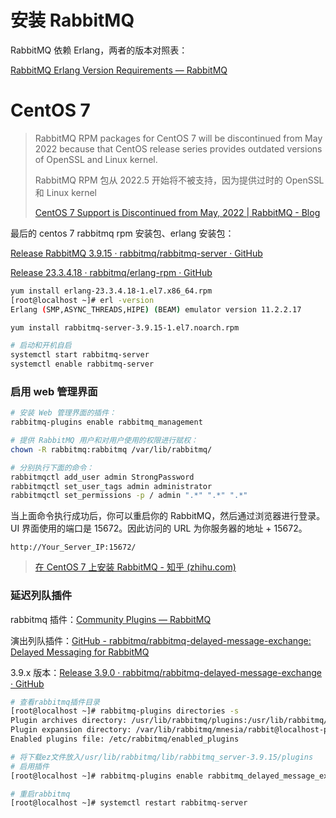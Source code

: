 # 安装 RabbitMQ

RabbitMQ 依赖 Erlang，两者的版本对照表：

[RabbitMQ Erlang Version Requirements — RabbitMQ](https://www.rabbitmq.com/which-erlang.html)

# CentOS 7

> RabbitMQ RPM packages for CentOS 7 will be discontinued from May 2022 because that CentOS release series provides outdated versions of OpenSSL and Linux kernel.
>
> RabbitMQ RPM 包从 2022.5 开始将不被支持，因为提供过时的 OpenSSL 和 Linux kernel
>
> [CentOS 7 Support is Discontinued from May, 2022 | RabbitMQ - Blog](https://blog.rabbitmq.com/posts/2022/04/centos-7-support-discontinued/)

最后的 centos 7 rabbitmq rpm 安装包、erlang 安装包：

[Release RabbitMQ 3.9.15 · rabbitmq/rabbitmq-server · GitHub](https://github.com/rabbitmq/rabbitmq-server/releases/tag/v3.9.15)

[Release 23.3.4.18 · rabbitmq/erlang-rpm · GitHub](https://github.com/rabbitmq/erlang-rpm/releases/tag/v23.3.4.18)

```bash
yum install erlang-23.3.4.18-1.el7.x86_64.rpm
[root@localhost ~]# erl -version
Erlang (SMP,ASYNC_THREADS,HIPE) (BEAM) emulator version 11.2.2.17

yum install rabbitmq-server-3.9.15-1.el7.noarch.rpm

# 启动和开机自启
systemctl start rabbitmq-server
systemctl enable rabbitmq-server
```

### 启用 web 管理界面

```bash
# 安装 Web 管理界面的插件：
rabbitmq-plugins enable rabbitmq_management

# 提供 RabbitMQ 用户和对用户使用的权限进行赋权：
chown -R rabbitmq:rabbitmq /var/lib/rabbitmq/

# 分别执行下面的命令：
rabbitmqctl add_user admin StrongPassword
rabbitmqctl set_user_tags admin administrator
rabbitmqctl set_permissions -p / admin ".*" ".*" ".*"
```

当上面命令执行成功后，你可以重启你的 RabbitMQ，然后通过浏览器进行登录。UI 界面使用的端口是 15672。因此访问的 URL 为你服务器的地址 + 15672。

```text
http://Your_Server_IP:15672/
```

> [在 CentOS 7 上安装 RabbitMQ - 知乎 (zhihu.com)](https://zhuanlan.zhihu.com/p/86272543)

### 延迟列队插件

rabbitmq 插件：[Community Plugins — RabbitMQ](https://www.rabbitmq.com/community-plugins.html)

演出列队插件：[GitHub - rabbitmq/rabbitmq-delayed-message-exchange: Delayed Messaging for RabbitMQ](https://github.com/rabbitmq/rabbitmq-delayed-message-exchange)

3.9.x 版本：[Release 3.9.0 · rabbitmq/rabbitmq-delayed-message-exchange · GitHub](https://github.com/rabbitmq/rabbitmq-delayed-message-exchange/releases/tag/3.9.0)

```bash
# 查看rabbitmq插件目录
[root@localhost ~]# rabbitmq-plugins directories -s
Plugin archives directory: /usr/lib/rabbitmq/plugins:/usr/lib/rabbitmq/lib/rabbitmq_server-3.9.15/plugins
Plugin expansion directory: /var/lib/rabbitmq/mnesia/rabbit@localhost-plugins-expand
Enabled plugins file: /etc/rabbitmq/enabled_plugins

# 将下载ez文件放入/usr/lib/rabbitmq/lib/rabbitmq_server-3.9.15/plugins
# 启用插件
[root@localhost ~]# rabbitmq-plugins enable rabbitmq_delayed_message_exchange

# 重启rabbitmq
[root@localhost ~]# systemctl restart rabbitmq-server
```

